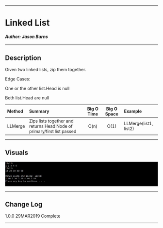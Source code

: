 ------------------------------

# Linked List
#### *Author: Jason Burns*

------------------------------

## Description

Given two linked lists, zip them together.

Edge Cases:

One or the other list.Head is null

Both list.Head are null

| Method | Summary | Big O Time | Big O Space | Example | 
| :----------- | :----------- | :-------------: | :-------------: | :----------- |
| LLMerge | Zips lists together and returns Head Node of primary/first list passed | O(n) | O(1) | LLMerge(list1, list2) |

------------------------------

## Visuals
![Merge Lists](https://github.com/jasonb315/data-structures-and-algorithms-dn/blob/ll_merge/Challenges/LLMerge/LLMerge/assets/Capture.JPG)


------------------------------

## Change Log
1.0.0 29MAR2019 Complete

------------------------------